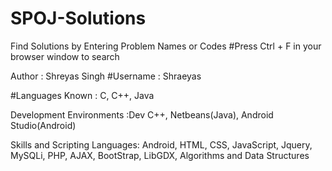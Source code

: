 # SPOJ-Solutions
Find Solutions by Entering Problem Names or Codes
#Press Ctrl + F in your browser window to search

Author : Shreyas Singh
#Username : Shraeyas

#Languages Known : C, C++, Java

Development Environments :Dev C++, Netbeans(Java), Android Studio(Android)

Skills and Scripting Languages: Android, HTML, CSS, JavaScript, Jquery, MySQLi, PHP, AJAX, BootStrap, LibGDX, Algorithms and Data Structures
